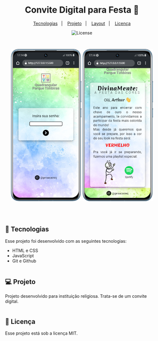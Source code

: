 <h1 align="center"> Convite Digital para Festa 🎊 </h1>


<p align="center">
  <a href="#-tecnologias">Tecnologias</a>&nbsp;&nbsp;&nbsp;|&nbsp;&nbsp;&nbsp;
  <a href="#-projeto">Projeto</a>&nbsp;&nbsp;&nbsp;|&nbsp;&nbsp;&nbsp;
  <a href="#-layout">Layout</a>&nbsp;&nbsp;&nbsp;|&nbsp;&nbsp;&nbsp;
  <a href="#memo-licença">Licença</a>
</p>

<p align="center">
  <img alt="License" src="https://img.shields.io/static/v1?label=license&message=MIT&color=49AA26&labelColor=000000">
</p>

<br>

<p align="center">
  <img alt="Página inicial do projeto" src=".github/preview.png" height="500px">
  <img alt="Página inicial do projeto" src=".github/preview2.png" height="500px">
</p>
<br><br>

## 🚀 Tecnologias

Esse projeto foi desenvolvido com as seguintes tecnologias:

- HTML e CSS
- JavaScript
- Git e Github
<br><br>

## 💻 Projeto

Projeto desenvolvido para instituição religiosa. Trata-se de um convite digital.
<br><br>

## :memo: Licença

Esse projeto está sob a licença MIT.
